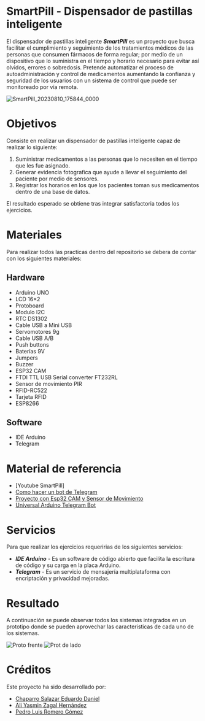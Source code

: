 # SmartPill - Dispensador de pastillas inteligente

El dispensador de pastillas inteligente ___SmartPill___ es un proyecto que busca facilitar el cumplimiento y seguimiento de los tratamientos médicos de las personas que consumen fármacos de forma regular; por medio de un dispositivo que lo suministra en el tiempo y horario necesario para evitar así olvidos, errores o sobredosis. Pretende automatizar el proceso de autoadministración y control de medicamentos aumentando la confianza y seguridad de los usuarios con un sistema de control que puede ser monitoreado por vía remota.

![SmartPill_20230810_175844_0000](https://github.com/DanielChaparro82/SmartPill-Dispensador-de-pastillas-inteligente/assets/135756954/3662ade3-0889-430e-9c89-2fefc8889005)

# Objetivos
Consiste en realizar un dispensador de pastillas inteligente capaz de realizar lo siguiente:

1. Suministrar medicamentos a las personas que lo necesiten en el tiempo que les fue asignado.
2. Generar evidencia fotografica que ayude a llevar el seguimiento del paciente por medio de sensores.
3. Registrar los horarios en los que los pacientes toman sus medicamentos dentro de una base de datos.

El resultado esperado se obtiene tras integrar satisfactoria todos los ejercicios.

# Materiales
Para realizar todos las practicas dentro del repositorio se debera de contar con los siguientes materiales:

## Hardware 
- Arduino UNO
- LCD 16×2
- Protoboard
- Modulo I2C
- RTC DS1302
- Cable USB a Mini USB
- Servomotores 9g
- Cable USB A/B
- Push buttons
- Baterías 9V
- Jumpers
- Buzzer
- ESP32 CAM
- FTDI TTL USB Serial converter FT232RL
- Sensor de movimiento PIR
- RFID-RC522
- Tarjeta RFID
- ESP8266

## Software
- IDE Arduino
- Telegram

# Material de referencia 
- [Youtube SmartPill]
- [Como hacer un bot de Telegram](https://blog.330ohms.com/2021/03/09/crea-tu-propio-bot-de-telegram-con-esp32/)
- [Proyecto con Esp32 CAM y Sensor de Movimiento](https://www.youtube.com/watch?v=WOb1QoqDoiI)
- [Universal Arduino Telegram Bot](https://github.com/witnessmenow/Universal-Arduino-Telegram-Bot)

# Servicios
Para que realizar los ejercicios requeririas de los siguientes servicios:
- ___IDE Arduino___ - Es un software de código abierto que facilita la escritura de código y su carga en la placa Arduino.
- ___Telegram___ - Es un servicio de mensajería multiplataforma con encriptación y privacidad mejoradas.

# Resultado
A continuación se puede observar todos los sistemas integrados en un prototipo donde se pueden aprovechar las caracteristicas de cada uno de los sistemas.

![Proto frente](https://github.com/DanielChaparro82/SmartPill-Dispensador-de-pastillas-inteligente/assets/135756954/2ddd29ae-13c3-4ac9-a0ea-dcff0d442d0f)
![Prot de lado](https://github.com/DanielChaparro82/SmartPill-Dispensador-de-pastillas-inteligente/assets/135756954/92ab454e-d798-41e5-adce-72d7af243337)

# Créditos
Este proyecto ha sido desarrollado por:
- [Chaparro Salazar Eduardo Daniel](https://github.com/DanielChaparro82?tab=repositories)
- [Ali Yasmin Zagal Hernández](https://github.com/YasminZagal?tab=repositories)
- [Pedro Luis Romero Gómez](https://github.com/remorx20)
